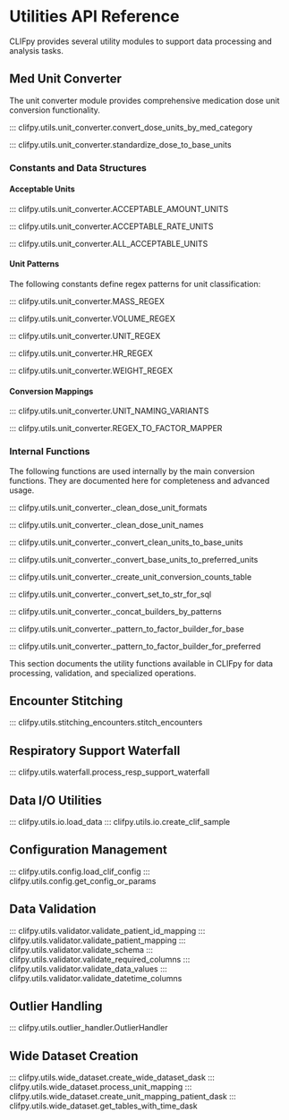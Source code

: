 # Utilities API Reference

CLIFpy provides several utility modules to support data processing and analysis tasks.

## Med Unit Converter

The unit converter module provides comprehensive medication dose unit conversion functionality.

::: clifpy.utils.unit_converter.convert_dose_units_by_med_category

::: clifpy.utils.unit_converter.standardize_dose_to_base_units

### Constants and Data Structures

#### Acceptable Units

::: clifpy.utils.unit_converter.ACCEPTABLE_AMOUNT_UNITS

::: clifpy.utils.unit_converter.ACCEPTABLE_RATE_UNITS

::: clifpy.utils.unit_converter.ALL_ACCEPTABLE_UNITS

#### Unit Patterns

The following constants define regex patterns for unit classification:

::: clifpy.utils.unit_converter.MASS_REGEX

::: clifpy.utils.unit_converter.VOLUME_REGEX

::: clifpy.utils.unit_converter.UNIT_REGEX

::: clifpy.utils.unit_converter.HR_REGEX

::: clifpy.utils.unit_converter.WEIGHT_REGEX

#### Conversion Mappings

::: clifpy.utils.unit_converter.UNIT_NAMING_VARIANTS

::: clifpy.utils.unit_converter.REGEX_TO_FACTOR_MAPPER

### Internal Functions

The following functions are used internally by the main conversion functions. They are documented here for completeness and advanced usage.

::: clifpy.utils.unit_converter._clean_dose_unit_formats

::: clifpy.utils.unit_converter._clean_dose_unit_names

::: clifpy.utils.unit_converter._convert_clean_units_to_base_units

::: clifpy.utils.unit_converter._convert_base_units_to_preferred_units

::: clifpy.utils.unit_converter._create_unit_conversion_counts_table

::: clifpy.utils.unit_converter._convert_set_to_str_for_sql

::: clifpy.utils.unit_converter._concat_builders_by_patterns

::: clifpy.utils.unit_converter._pattern_to_factor_builder_for_base

::: clifpy.utils.unit_converter._pattern_to_factor_builder_for_preferred


This section documents the utility functions available in CLIFpy for data processing, validation, and specialized operations.

## Encounter Stitching

::: clifpy.utils.stitching_encounters.stitch_encounters

## Respiratory Support Waterfall

::: clifpy.utils.waterfall.process_resp_support_waterfall

## Data I/O Utilities

::: clifpy.utils.io.load_data
::: clifpy.utils.io.create_clif_sample

## Configuration Management

::: clifpy.utils.config.load_clif_config
::: clifpy.utils.config.get_config_or_params

## Data Validation

::: clifpy.utils.validator.validate_patient_id_mapping
::: clifpy.utils.validator.validate_patient_mapping
::: clifpy.utils.validator.validate_schema
::: clifpy.utils.validator.validate_required_columns
::: clifpy.utils.validator.validate_data_values
::: clifpy.utils.validator.validate_datetime_columns

## Outlier Handling

::: clifpy.utils.outlier_handler.OutlierHandler

## Wide Dataset Creation

::: clifpy.utils.wide_dataset.create_wide_dataset_dask
::: clifpy.utils.wide_dataset.process_unit_mapping
::: clifpy.utils.wide_dataset.create_unit_mapping_patient_dask
::: clifpy.utils.wide_dataset.get_tables_with_time_dask
